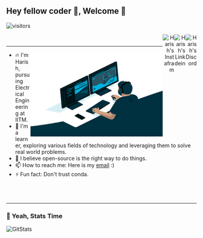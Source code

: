 ## Hey fellow coder 👋, Welcome 🙏
![visitors](https://visitor-badge.glitch.me/badge?page_id=https://github.com/HR-1-1)
<div align="right">
<a href="https://discord.gg">
  <img align="right" alt="Harish's Discord" width="30px" src="https://raw.githubusercontent.com/peterthehan/peterthehan/master/assets/discord.svg" />
</a>
<a href="https://www.linkedin.com/in/harish-r-1458b81bb/" target="_blank" rel="nofollow">
  <img align="right" alt="Harish's Linkdein" width="30px" src="https://img.icons8.com/color/48/000000/linkedin-2--v2.png" />
</a>
<a href="https://www.instagram.com/thanith_thamizhan/" target="_blank" rel="nofollow">
  <img align="right" alt="Harish's Instafram" width="30px" src="https://img.icons8.com/color/48/000000/instagram-new--v2.png" />
</a>
</div>
<br />

***

<img align="right" alt="GIF" src="https://github.com/HR-1-1/HR-1-1/blob/main/code.gif?raw=true" width="350" height="224" />

- 🔥 I'm Harish, pursuing Electrical Engineering at IITM.
- 🔭 I'm a learner, exploring various fields of technology and leveraging them to solve real world problems.
- 🌱 I believe open-source is the right way to do things.
- 📫 How to reach me: Here is my [email](mailto:harishrajesh2002@gmail.com) :)
- ⚡  Fun fact: Don't trust conda.
<br />
<br />

***
### 🚀 Yeah, Stats Time
<p align="left"> <img src="https://github-readme-stats.vercel.app/api?username=HR-1-1&show_icons=true&theme=gotham" alt="GitStats" />
